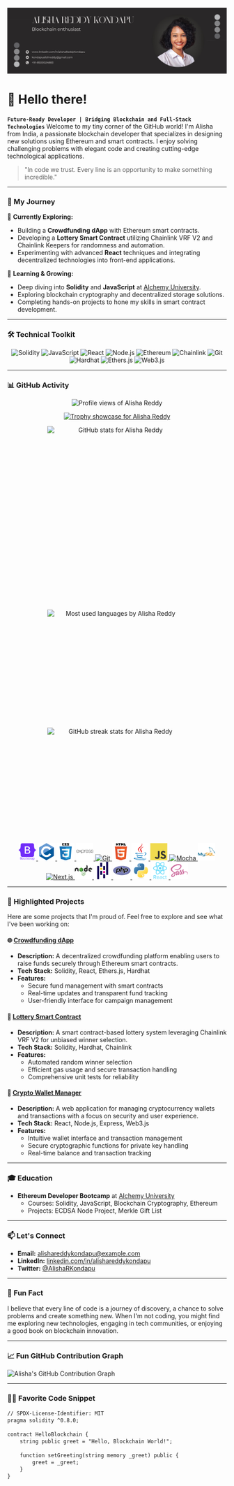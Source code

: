 ![Developer](https://github.com/Alisha-Reddy/Alisha-Reddy/blob/main/Github.png)
# 👋 Hello there! 

**`Future-Ready Developer | Bridging Blockchain and Full-Stack Technologies`**
Welcome to my tiny corner of the GitHub world! I'm Alisha from India, a passionate blockchain developer that specializes in designing new solutions using Ethereum and smart contracts. I enjoy solving challenging problems with elegant code and creating cutting-edge technological applications.



> "In code we trust. Every line is an opportunity to make something incredible."

---

### 🚀 My Journey

🔭 **Currently Exploring:**
- Building a **Crowdfunding dApp** with Ethereum smart contracts.
- Developing a **Lottery Smart Contract** utilizing Chainlink VRF V2 and Chainlink Keepers for randomness and automation.
- Experimenting with advanced **React** techniques and integrating decentralized technologies into front-end applications.

🌱 **Learning & Growing:**
- Deep diving into **Solidity** and **JavaScript** at [Alchemy University](https://university.alchemy.com/).
- Exploring blockchain cryptography and decentralized storage solutions.
- Completing hands-on projects to hone my skills in smart contract development.

---

### 🛠️ Technical Toolkit

<div align="center">
  <img src="https://img.shields.io/badge/Solidity-3C3C3D?style=for-the-badge&logo=solidity&logoColor=white" alt="Solidity"/>
  <img src="https://img.shields.io/badge/JavaScript-F7DF1E?style=for-the-badge&logo=javascript&logoColor=black" alt="JavaScript"/>
  <img src="https://img.shields.io/badge/React-61DAFB?style=for-the-badge&logo=react&logoColor=black" alt="React"/>
  <img src="https://img.shields.io/badge/Node.js-339933?style=for-the-badge&logo=node-dot-js&logoColor=white" alt="Node.js"/>
  <img src="https://img.shields.io/badge/Ethereum-3C3C3D?style=for-the-badge&logo=ethereum&logoColor=white" alt="Ethereum"/>
  <img src="https://img.shields.io/badge/Chainlink-375BD2?style=for-the-badge&logo=chainlink&logoColor=white" alt="Chainlink"/>
  <img src="https://img.shields.io/badge/Git-F05032?style=for-the-badge&logo=git&logoColor=white" alt="Git"/>
  <img src="https://img.shields.io/badge/Hardhat-FF9000?style=for-the-badge&logo=hardhat&logoColor=black" alt="Hardhat"/>
  <img src="https://img.shields.io/badge/Ethers.js-6E85B7?style=for-the-badge&logo=ethers.js&logoColor=white" alt="Ethers.js"/>
  <img src="https://img.shields.io/badge/Web3.js-F16822?style=for-the-badge&logo=web3.js&logoColor=white" alt="Web3.js"/>
</div>

---

### 📊 GitHub Activity

<div align="center">
  <!-- Profile Views Counter -->
  <p>
    <img src="https://komarev.com/ghpvc/?username=alisha-reddy&label=Profile%20views&color=0e75b6&style=flat" alt="Profile views of Alisha Reddy" />
  </p>

  <!-- Trophy Showcase -->
  <p>
    <a href="https://github.com/ryo-ma/github-profile-trophy" target="_blank" rel="noopener noreferrer">
      <img src="https://github-profile-trophy.vercel.app/?username=alisha-reddy" alt="Trophy showcase for Alisha Reddy" />
    </a>
  </p>

  <!-- GitHub Stats, Most Used Languages, and Streak Stats -->
  <div style="display: flex; justify-content: center; align-items: center; flex-wrap: wrap; gap: 20px; max-width: 1000px; margin: 0 auto;">
    <!-- GitHub Stats -->
    <img src="https://github-readme-stats.vercel.app/api?username=alisha-reddy&show_icons=true&locale=en" alt="GitHub stats for Alisha Reddy" height="400" width="320" background="white" />
     <!-- Most Used Languages -->
<img src="https://github-readme-stats.vercel.app/api/top-langs?username=alisha-reddy&show_icons=true&locale=en&layout=compact" alt="Most used languages by Alisha Reddy" height="250" width="320" />



  <!-- GitHub Streak Stats -->
  <img src="https://github-readme-streak-stats.herokuapp.com/?user=alisha-reddy" alt="GitHub streak stats for Alisha Reddy" height="250" width="320" />
  </div>

  <!-- Technology Icons -->
  <p align="center">
    <a href="https://getbootstrap.com" target="_blank" rel="noreferrer">
      <img src="https://raw.githubusercontent.com/devicons/devicon/master/icons/bootstrap/bootstrap-plain-wordmark.svg" alt="Bootstrap" width="40" height="40" />
    </a>
    <a href="https://www.cprogramming.com/" target="_blank" rel="noreferrer">
      <img src="https://raw.githubusercontent.com/devicons/devicon/master/icons/c/c-original.svg" alt="C programming language" width="40" height="40" />
    </a>
    <a href="https://www.w3schools.com/css/" target="_blank" rel="noreferrer">
      <img src="https://raw.githubusercontent.com/devicons/devicon/master/icons/css3/css3-original-wordmark.svg" alt="CSS3" width="40" height="40" />
    </a>
    <a href="https://expressjs.com" target="_blank" rel="noreferrer">
      <img src="https://raw.githubusercontent.com/devicons/devicon/master/icons/express/express-original-wordmark.svg" alt="Express.js" width="40" height="40" />
    </a>
    <a href="https://git-scm.com/" target="_blank" rel="noreferrer">
      <img src="https://www.vectorlogo.zone/logos/git-scm/git-scm-icon.svg" alt="Git" width="40" height="40" />
    </a>
    <a href="https://www.w3.org/html/" target="_blank" rel="noreferrer">
      <img src="https://raw.githubusercontent.com/devicons/devicon/master/icons/html5/html5-original-wordmark.svg" alt="HTML5" width="40" height="40" />
    </a>
    <a href="https://www.java.com" target="_blank" rel="noreferrer">
      <img src="https://raw.githubusercontent.com/devicons/devicon/master/icons/java/java-original.svg" alt="Java" width="40" height="40" />
    </a>
    <a href="https://developer.mozilla.org/en-US/docs/Web/JavaScript" target="_blank" rel="noreferrer">
      <img src="https://raw.githubusercontent.com/devicons/devicon/master/icons/javascript/javascript-original.svg" alt="JavaScript" width="40" height="40" />
    </a>
    <a href="https://mochajs.org" target="_blank" rel="noreferrer">
      <img src="https://www.vectorlogo.zone/logos/mochajs/mochajs-icon.svg" alt="Mocha" width="40" height="40" />
    </a>
    <a href="https://www.mysql.com/" target="_blank" rel="noreferrer">
      <img src="https://raw.githubusercontent.com/devicons/devicon/master/icons/mysql/mysql-original-wordmark.svg" alt="MySQL" width="40" height="40" />
    </a>
    <a href="https://nextjs.org/" target="_blank" rel="noreferrer">
      <img src="https://cdn.worldvectorlogo.com/logos/nextjs-2.svg" alt="Next.js" width="40" height="40" />
    </a>
    <a href="https://nodejs.org" target="_blank" rel="noreferrer">
      <img src="https://raw.githubusercontent.com/devicons/devicon/master/icons/nodejs/nodejs-original-wordmark.svg" alt="Node.js" width="40" height="40" />
    </a>
    <a href="https://pandas.pydata.org/" target="_blank" rel="noreferrer">
      <img src="https://raw.githubusercontent.com/devicons/devicon/2ae2a900d2f041da66e950e4d48052658d850630/icons/pandas/pandas-original.svg" alt="Pandas" width="40" height="40" />
    </a>
    <a href="https://www.php.net" target="_blank" rel="noreferrer">
      <img src="https://raw.githubusercontent.com/devicons/devicon/master/icons/php/php-original.svg" alt="PHP" width="40" height="40" />
    </a>
    <a href="https://www.python.org" target="_blank" rel="noreferrer">
      <img src="https://raw.githubusercontent.com/devicons/devicon/master/icons/python/python-original.svg" alt="Python" width="40" height="40" />
    </a>
    <a href="https://reactjs.org/" target="_blank" rel="noreferrer">
      <img src="https://raw.githubusercontent.com/devicons/devicon/master/icons/react/react-original-wordmark.svg" alt="React" width="40" height="40" />
    </a>
    <a href="https://sass-lang.com" target="_blank" rel="noreferrer">
      <img src="https://raw.githubusercontent.com/devicons/devicon/master/icons/sass/sass-original.svg" alt="Sass" width="40" height="40" />
    </a>
  </p>
</div>


---

### 🌟 Highlighted Projects

Here are some projects that I'm proud of. Feel free to explore and see what I've been working on:

#### 🌐 [Crowdfunding dApp](https://github.com/AlishaReddyKondapu/crowdfunding-dapp)
- **Description:** A decentralized crowdfunding platform enabling users to raise funds securely through Ethereum smart contracts.
- **Tech Stack:** Solidity, React, Ethers.js, Hardhat
- **Features:**
  - Secure fund management with smart contracts
  - Real-time updates and transparent fund tracking
  - User-friendly interface for campaign management

#### 🎲 [Lottery Smart Contract](https://github.com/AlishaReddyKondapu/lottery-smart-contract)
- **Description:** A smart contract-based lottery system leveraging Chainlink VRF V2 for unbiased winner selection.
- **Tech Stack:** Solidity, Hardhat, Chainlink
- **Features:**
  - Automated random winner selection
  - Efficient gas usage and secure transaction handling
  - Comprehensive unit tests for reliability

#### 🔑 [Crypto Wallet Manager](https://github.com/AlishaReddyKondapu/crypto-wallet-manager)
- **Description:** A web application for managing cryptocurrency wallets and transactions with a focus on security and user experience.
- **Tech Stack:** React, Node.js, Express, Web3.js
- **Features:**
  - Intuitive wallet interface and transaction management
  - Secure cryptographic functions for private key handling
  - Real-time balance and transaction tracking

---

### 🎓 Education

- **Ethereum Developer Bootcamp** at [Alchemy University](https://university.alchemy.com/)
  - Courses: Solidity, JavaScript, Blockchain Cryptography, Ethereum
  - Projects: ECDSA Node Project, Merkle Gift List

---

### 📫 Let's Connect

- **Email:** [alishareddykondapu@example.com](mailto:alishareddykondapu@example.com)
- **LinkedIn:** [linkedin.com/in/alishareddykondapu](https://www.linkedin.com/in/alishareddykondapu)
- **Twitter:** [@AlishaRKondapu](https://twitter.com/AlishaRKondapu)

---

### 🎉 Fun Fact

I believe that every line of code is a journey of discovery, a chance to solve problems and create something new. When I'm not coding, you might find me exploring new technologies, engaging in tech communities, or enjoying a good book on blockchain innovation.

---

### 📈 Fun GitHub Contribution Graph

![Alisha's GitHub Contribution Graph](https://github-contributor-stats.vercel.app/api?username=AlishaReddyKondapu&theme=dracula)

---

### 👩‍💻 Favorite Code Snippet

```solidity
// SPDX-License-Identifier: MIT
pragma solidity ^0.8.0;

contract HelloBlockchain {
    string public greet = "Hello, Blockchain World!";

    function setGreeting(string memory _greet) public {
        greet = _greet;
    }
}



